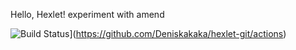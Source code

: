 Hello, Hexlet!
experiment with amend

![Build Status](https://github.com/Deniskakaka/hexlet-git/workflows/test-workflows/badge.svg)](https://github.com/Deniskakaka/hexlet-git/actions)
